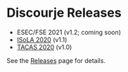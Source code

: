 # Discourje Releases

 * ESEC/FSE 2021 (v1.2; coming soon)
 * [ISoLA 2020](https://github.com/discourje/releases/releases/tag/v1.1) (v1.1)
 * [TACAS 2020](https://github.com/discourje/releases/releases/tag/v1.0) (v1.0)

See the [Releases](https://github.com/discourje/tacas2020/releases) page for details.
